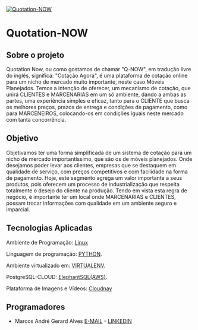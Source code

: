 [![Quotation-NOW](https://res.cloudinary.com/quotation-now/image/upload/v1576156892/Quotation-NOW/qnow_favico_linear_lonbyu.png)](https://quotation-now.herokuapp.com/)
# Quotation-NOW


Sobre o projeto
----------------
Quotation Now, ou como gostamos de chamar "Q-NOW", em tradução livre do inglês, significa: "Cotação Agora", é uma plataforma de cotação online para um nicho de mercado muito importante, neste caso Móveis Planejados. Temos a intenção de oferecer, um mecanismo de cotação, que unirá CLIENTES e MARCENARIAS em um só ambiente, dando a ambas as partes, uma experiência simples e eficaz, tanto para o CLIENTE que busca os melhores preços, prazos de entrega e condições de pagamento, como para MARCENEIROS, colocando-os em condições iguais neste mercado com tanta concorrência.

Objetivo
----------------
Objetivamos ter uma forma simplificada de um sistema de cotação para um nicho de mercado importantíssimo, que são os de móveis planejados. Onde desejamos poder levar aos clientes, empresas que se destaquem em qualidade de serviço, com preços competitivos e com facilidade na forma de pagamento. Hoje, este segmento agrega um valor importante a seus produtos, pois oferecem um processo de industrialização que respeita totalmente o desejo do cliente na produção. Tendo em vista esta regra de negócio, é importante ter um local onde MARCENARIAS e CLIENTES, possam trocar informações com qualidade em um ambiente seguro e imparcial.

Tecnologias Aplicadas
---------------------
Ambiente de Programação: [Linux](https://br-linux.org/)

Linguagem de programação: [PYTHON](https://www.python.org/).

Ambiente virtualizado em: [VIRTUALENV](https://virtualenv.pypa.io/en/latest/).

PostgreSQL-CLOUD: [ElephantSQL(AWS)](https://www.elephantsql.com/about_us.html).

Plataforma de Imagens e Vídeos: [Cloudnay](https://cloudinary.com/)

Programadores
-------------
* Marcos André Gerard Alves [E-MAIL](lgerardlucas@gmail.com) - [LINKEDIN](https://www.linkedin.com/in/marcos-andre-gerard-alves-b071211b/)
